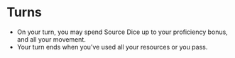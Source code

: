 # Turns

- On your turn, you may spend Source Dice up to your proficiency bonus, and all your movement.
- Your turn ends when you’ve used all your resources or you pass.
